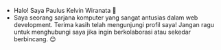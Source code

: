 - Halo! Saya Paulus Kelvin Wiranata 👋
- Saya seorang sarjana komputer yang sangat antusias dalam web development.
Terima kasih telah mengunjungi profil saya! Jangan ragu untuk menghubungi saya jika ingin berkolaborasi atau sekedar berbincang. 😊
